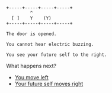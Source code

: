 
```

+-----+-----+-----+-----+
         ^
  [ ]    Y    (Y)
+-----+-----+-----+-----+
```

```
The door is opened.

You cannot hear electric buzzing.

You see your future self to the right.
```


What happens next?

- [You move left](./LASER-P-D_L_P0F2.md)
- [Your future self moves right](./LASER-P-D_L_P1F3.md)
